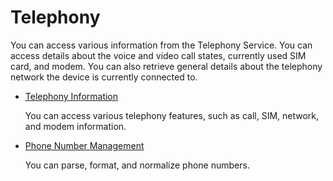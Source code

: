 # Telephony

You can access various information from the Telephony Service. You can access details about the voice and video call states, currently used SIM card, and modem. You can also retrieve general details about the telephony network the device is currently connected to.

-   [Telephony Information](telephony.md)

    You can access various telephony features, such as call, SIM, network, and modem information.

-   [Phone Number Management](phonenumber.md)

    You can parse, format, and normalize phone numbers.

